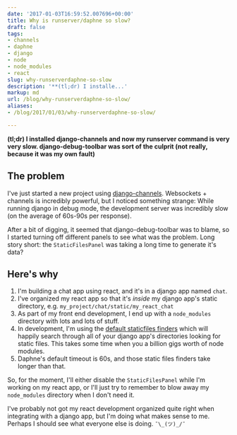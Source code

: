 ```yaml
---
date: '2017-01-03T16:59:52.007696+00:00'
title: Why is runserver/daphne so slow?
draft: false
tags:
- channels
- daphne
- django
- node
- node_modules
- react
slug: why-runserverdaphne-so-slow
description: '**(tl;dr) I installe...'
markup: md
url: /blog/why-runserverdaphne-so-slow/
aliases:
- /blog/2017/01/03/why-runserverdaphne-so-slow/

---
```


**(tl;dr) I installed django-channels and now my runserver command is very very slow. django-debug-toolbar was sort of the culprit (not really, because it was my own fault)**

## The problem

I've just started a new project using [django-channels](https://channels.readthedocs.io/en/stable/). Websockets + channels is incredibly powerful, but I noticed something strange: While running django in debug mode, the development server was incredibly slow (on the average of 60s-90s per response).

After a bit of digging, it seemed that django-debug-toolbar was to blame, so I started turning off different panels to see what was the problem.  Long story short: the `StaticFilesPanel` was taking a long time to generate it's data? 

## Here's why

1. I'm building a chat app using react, and it's in a django app named `chat`.
2. I've organized my react app so that it's _inside_ my django app's static directory, e.g. `my_project/chat/static/my_react_chat`
3. As part of my front end development, I end up with a `node_modules` directory with lots and lots of stuff.
4. In development, I'm using the [default staticfiles finders](https://docs.djangoproject.com/en/1.10/ref/settings/#std:setting-STATICFILES_FINDERS) which will happily search through all of your django app's directories looking for static files. This takes some time when you a billion gigs worth of node modules.
5. Daphne's default timeout is 60s, and those static files finders take longer than that.

So, for the moment, I'll either disable the `StaticFilesPanel` while I'm working on my react app, or I'll just try to remember to blow away my `node_modules` directory when I don't need it.

I've probably not got my react development organized quite right when integrating with a django app, but I'm doing what makes sense to me. Perhaps I should see what everyone else is doing.  `¯\_(ツ)_/¯`